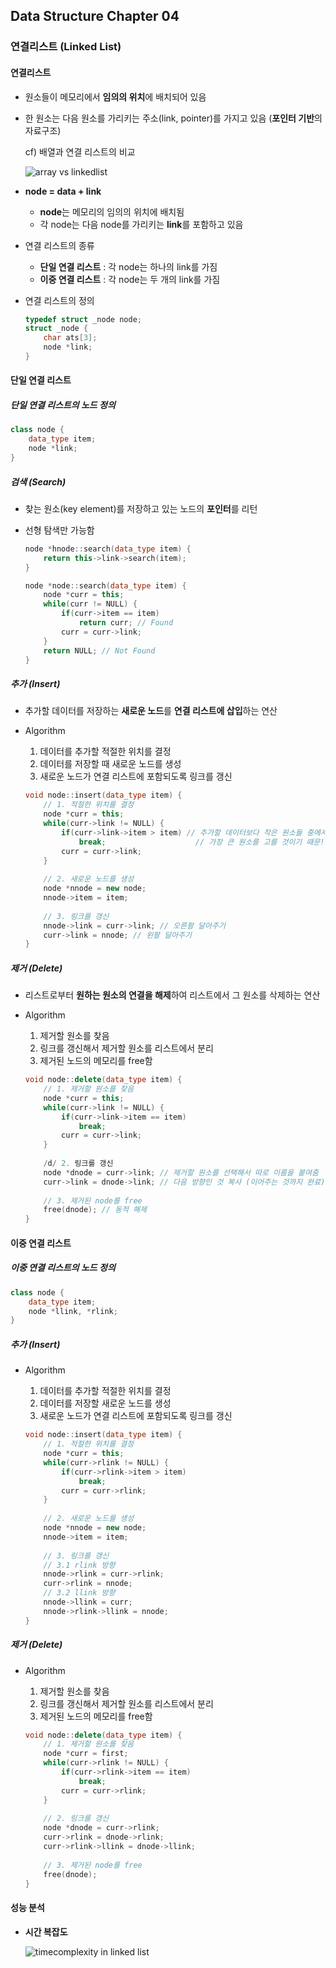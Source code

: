 ## Data Structure Chapter 04

### 연결리스트 (Linked List)

#### 연결리스트

- 원소들이 메모리에서 **임의의 위치**에 배치되어 있음

- 한 원소는 다음 원소를 가리키는 주소(link, pointer)를 가지고 있음 (**포인터 기반**의 자료구조)

  cf) 배열과 연결 리스트의 비교

  ![array vs linkedlist](https://user-images.githubusercontent.com/55044278/84598711-ac32c000-aea7-11ea-896b-25a56d867b45.PNG)

- **node = data + link**

  - **node**는 메모리의 임의의 위치에 배치됨
  - 각 node는 다음 node를 가리키는 **link**를 포함하고 있음

- 연결 리스트의 종류

  - **단일 연결 리스트** : 각 node는 하나의 link를 가짐
  - **이중 연결 리스트** : 각 node는 두 개의 link를 가짐

- 연결 리스트의 정의

  ```c
  typedef struct _node node;
  struct _node {
      char ats[3];
      node *link;
  }
  ```



#### 단일 연결 리스트

##### 단일 연결 리스트의 노드 정의

```c++
class node {
    data_type item;
    node *link;
}
```



##### 검색 (Search)

- 찾는 원소(key element)를 저장하고 있는 노드의 **포인터**를 리턴

- 선형 탐색만 가능함

  ```c++
  node *hnode::search(data_type item) {
      return this->link->search(item);
  }
  ```

  ```c++
  node *node::search(data_type item) {
      node *curr = this;
      while(curr != NULL) {
          if(curr->item == item)
              return curr; // Found
          curr = curr->link;
      }
      return NULL; // Not Found
  }
  ```



##### 추가 (Insert)

- 추가할 데이터를 저장하는 **새로운 노드**를 **연결 리스트에 삽입**하는 연산

- Algorithm

  1. 데이터를 추가할 적절한 위치를 결정
  2. 데이터를 저장할 때 새로운 노드를 생성
  3. 새로운 노드가 연결 리스트에 포함되도록 링크를 갱신

  ```c++
  void node::insert(data_type item) {
      // 1. 적절한 위치를 결정
      node *curr = this;
      while(curr->link != NULL) {
          if(curr->link->item > item) // 추가할 데이터보다 작은 원소들 중에서
              break;					// 가장 큰 원소를 고를 것이기 때문!!
          curr = curr->link;
      }
      
      // 2. 새로운 노드를 생성
      node *nnode = new node;
      nnode->item = item;
      
      // 3. 링크를 갱신
      nnode->link = curr->link; // 오른팔 달아주기
      curr->link = nnode; // 왼팔 달아주기
  }
  ```



##### 제거 (Delete)

- 리스트로부터 **원하는 원소의 연결을 해제**하여 리스트에서 그 원소를 삭제하는 연산

- Algorithm

  1. 제거할 원소를 찾음
  2. 링크를 갱신해서 제거할 원소를 리스트에서 분리
  3. 제거된 노드의 메모리를 free함

  ```c++
  void node::delete(data_type item) {
      // 1. 제거할 원소를 찾음
      node *curr = this;
      while(curr->link != NULL) {
          if(curr->link->item == item)
              break;
          curr = curr->link;
      }
      
      /d/ 2. 링크를 갱신
      node *dnode = curr->link; // 제거할 원소를 선택해서 따로 이름을 붙여줌
      curr->link = dnode->link; // 다음 방향인 것 복사 (이어주는 것까지 완료)
      
      // 3. 제거된 node를 free
      free(dnode); // 동적 해제
  }
  ```



#### 이중 연결 리스트

##### 이중 연결 리스트의 노드 정의

```c++
class node {
    data_type item;
    node *llink, *rlink;
}
```



##### 추가 (Insert)

- Algorithm

  1. 데이터를 추가할 적절한 위치를 결정
  2. 데이터를 저장할 새로운 노드를 생성
  3. 새로운 노드가 연결 리스트에 포함되도록 링크를 갱신

  ```c++
  void node::insert(data_type item) {
      // 1. 적절한 위치를 결정
      node *curr = this;
      while(curr->rlink != NULL) {
          if(curr->rlink->item > item)
              break;
          curr = curr->rlink;
      }
      
      // 2. 새로운 노드를 생성
      node *nnode = new node;
      nnode->item = item;
      
      // 3. 링크를 갱신
      // 3.1 rlink 방향
      nnode->rlink = curr->rlink;
      curr->rlink = nnode;
      // 3.2 llink 방향
      nnode->llink = curr;
      nnode->rlink->llink = nnode;
  }
  ```



##### 제거 (Delete)

- Algorithm

  1. 제거할 원소를 찾음
  2. 링크를 갱신해서 제거할 원소를 리스트에서 분리
  3. 제거된 노드의 메모리를 free함

  ```c++
  void node::delete(data_type item) {
      // 1. 제거할 원소를 찾음
      node *curr = first;
      while(curr->rlink != NULL) {
          if(curr->rlink->item == item)
              break;
          curr = curr->rlink;
      }
      
      // 2. 링크를 갱신
      node *dnode = curr->rlink;
      curr->rlink = dnode->rlink;
      curr->rlink->llink = dnode->llink;
      
      // 3. 제거된 node를 free
      free(dnode);
  }
  ```

  

#### 성능 분석

- **시간 복잡도**

  ![timecomplexity in linked list](https://user-images.githubusercontent.com/55044278/84598700-91604b80-aea7-11ea-92aa-dc7515e716ba.PNG)
